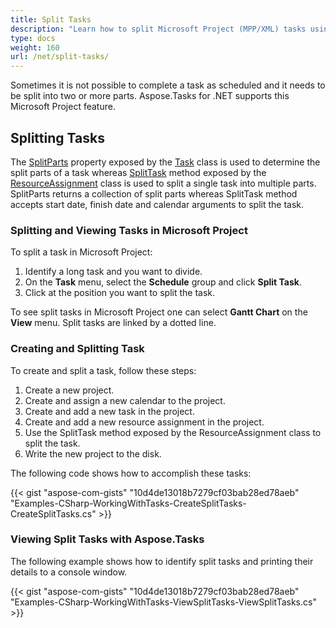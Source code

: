 ```yaml
---
title: Split Tasks
description: "Learn how to split Microsoft Project (MPP/XML) tasks using Aspose.Tasks for .NET."
type: docs
weight: 160
url: /net/split-tasks/
---
```


Sometimes it is not possible to complete a task as scheduled and it needs to be split into two or more parts. Aspose.Tasks for .NET supports this Microsoft Project feature.

## **Splitting Tasks**
The [SplitParts](https://apireference.aspose.com/tasks/net/aspose.tasks/task/properties/splitparts) property exposed by the [Task](https://apireference.aspose.com/tasks/net/aspose.tasks/task) class is used to determine the split parts of a task whereas [SplitTask](https://apireference.aspose.com/tasks/net/aspose.tasks/resourceassignment/methods/splittask) method exposed by the [ResourceAssignment](https://apireference.aspose.com/tasks/net/aspose.tasks/resourceassignment) class is used to split a single task into multiple parts. SplitParts returns a collection of split parts whereas SplitTask method accepts start date, finish date and calendar arguments to split the task.

### **Splitting and Viewing Tasks in Microsoft Project**
To split a task in Microsoft Project:

1. Identify a long task and you want to divide.
2. On the **Task** menu, select the **Schedule** group and click **Split Task**.
3. Click at the position you want to split the task.

To see split tasks in Microsoft Project one can select **Gantt Chart** on the **View** menu.  Split tasks are linked by a dotted line.

### **Creating and Splitting Task**
To create and split a task, follow these steps:

1. Create a new project.
2. Create and assign a new calendar to the project.
3. Create and add a new task in the project.
4. Create and add a new resource assignment in the project.
5. Use the SplitTask method exposed by the ResourceAssignment class to split the task.
6. Write the new project to the disk.

The following code shows how to accomplish these tasks:

{{< gist "aspose-com-gists" "10d4de13018b7279cf03bab28ed78aeb" "Examples-CSharp-WorkingWithTasks-CreateSplitTasks-CreateSplitTasks.cs" >}}

### **Viewing Split Tasks with Aspose.Tasks**

The following example shows how to identify split tasks and printing their details to a console window.

{{< gist "aspose-com-gists" "10d4de13018b7279cf03bab28ed78aeb" "Examples-CSharp-WorkingWithTasks-ViewSplitTasks-ViewSplitTasks.cs" >}}
